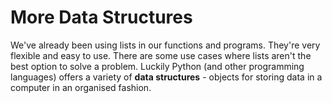 # More Data Structures

We've already been using lists in our functions and programs. They're very flexible and easy to use. There are some use cases where lists aren't the best option to solve a problem. Luckily Python \(and other programming languages\) offers a variety of **data structures** - objects for storing data in a computer in an organised fashion.
